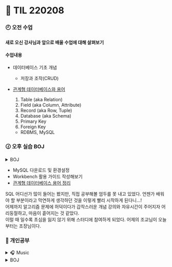 # 🐢 TIL 220208

### 🕘 오전 수업

#### 새로 오신 강사님과 앞으로 배울 수업에 대해 살펴보기

#### 수업내용

- 데이터베이스 기초 개념

  - 저장과 조작(CRUD)

- [관계형 데이터베이스와 용어](/week7/RDBMS.md)

  1. Table (aka Relation)
  2. Field (aka Column, Attribute)
  3. Record (aka Row, Tuple)
  4. Database (aka Schema)
  5. Primary Key
  6. Foreign Key

  - RDBMS, MySQL

### 🕜 오후 실습 BOJ

<details>
    <summary>BOJ</summary>
    <div markdown="1">
2557 화학식량<br/>

</div>
</details>

- MySQL 다운로드 및 환경설정
- Workbench 활용 가이드 작성해보기
- [관계형 데이터베이스 용어 정리](/week7/workbench.md)

SQL 어디선가 많이 들어는 봤지만, 직접 공부해볼 엄두를 못 내고 있었다.
언젠가 배워야 할 부분이라고 막연하게 생각하던 것을 이렇게 빨리 시작하게 된다니...! \
어제까지 알고리즘 문제에 허덕이다가 갑작스러운 개념 강의와 자유시간이 주어지자 어리둥절하고, 마음이 흩어지는 것 같았다.\
이럴 때 일수록 초심을 잃지 않기 위해 스터디에 참여하게 되었다. 어제의 조교님이 오늘부터는 조장님이다.

### 🐾 개인공부

<details>
    <summary> 🎧 Music</summary>
</details>
<details>
    <summary>BOJ</summary>
    <div markdown="1">
2557 화학식량 실패<br/>
1259 팰린드롬수<br/>
2908 상수<br/>
1085 직사각형에서의 탈출<br/>

- 알고리즘 스터디 가입

- BOJ 2557번인데 모르고 2257번으로 풀면서 삽질하고 있었다. 어쩐지 어렵더라,, 그래도 거의 다 풀어간다. 오늘도 알찬 하루 보낸 것 같아 뿌듯하다. 왠지 삽질하는 시간이 아깝기는 해도 늘 뿌듯하다. 이 시간들이 쌓이고 쌓여 진짜 실력으로 드러날 생각을 하니까 조금 피곤해도 계속 할 수 있는 것 같다.

- 깃허브 브랜치 공부\
   게임으로 커밋과 브랜치를 공부하는 사이트를 오래전에 발견했었는데 오늘 다시 들어가서 공부했다. 확실히 도움이 많이 된다. [깃 브랜치 게임](https://learngitbranching.js.org/?locale=ko)

  ```
  $ git checkout main^
  $ git checkout HEAD
  $ git rebase
  $ git branch -f main <hash>
  $ git merge
  ```
